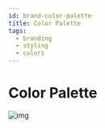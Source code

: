 ```yaml
---
id: brand-color-palette
title: Color Palette
tags:
  - branding
  - styling
  - colors
---
```


# Color Palette


![img](/img/kitty_color_palette.jpeg)